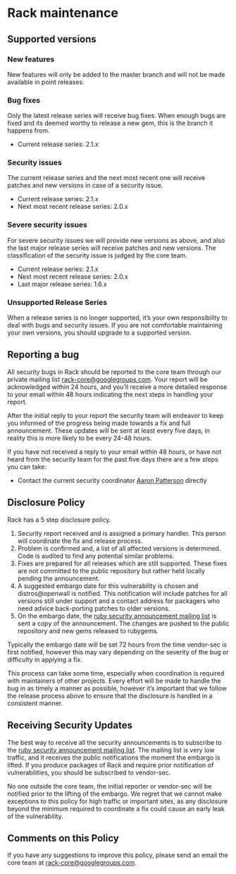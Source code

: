# Rack maintenance

## Supported versions

### New features

New features will only be added to the master branch and will not be made available in point releases.

### Bug fixes

Only the latest release series will receive bug fixes. When enough bugs are fixed and its deemed worthy to release a new gem, this is the branch it happens from.

* Current release series: 2.1.x

### Security issues

The current release series and the next most recent one will receive patches and new versions in case of a security issue.

* Current release series: 2.1.x
* Next most recent release series: 2.0.x

### Severe security issues

For severe security issues we will provide new versions as above, and also the last major release series will receive patches and new versions. The classification of the security issue is judged by the core team.

* Current release series: 2.1.x
* Next most recent release series: 2.0.x
* Last major release series: 1.6.x

### Unsupported Release Series

When a release series is no longer supported, it’s your own responsibility to deal with bugs and security issues. If you are not comfortable maintaining your own versions, you should upgrade to a supported version.

## Reporting a bug

All security bugs in Rack should be reported to the core team through our private mailing list [rack-core@googlegroups.com](https://groups.google.com/forum/#!forum/rack-core). Your report will be acknowledged within 24 hours, and you’ll receive a more detailed response to your email within 48 hours indicating the next steps in handling your report.

After the initial reply to your report the security team will endeavor to keep you informed of the progress being made towards a fix and full announcement. These updates will be sent at least every five days, in reality this is more likely to be every 24-48 hours.

If you have not received a reply to your email within 48 hours, or have not heard from the security team for the past five days there are a few steps you can take:

* Contact the current security coordinator [Aaron Patterson](mailto:tenderlove@ruby-lang.org) directly

## Disclosure Policy

Rack has a 5 step disclosure policy.

1. Security report received and is assigned a primary handler. This person will coordinate the fix and release process.
2. Problem is confirmed and, a list of all affected versions is determined. Code is audited to find any potential similar problems.
3. Fixes are prepared for all releases which are still supported. These fixes are not committed to the public repository but rather held locally pending the announcement.
4. A suggested embargo date for this vulnerability is chosen and distros@openwall is notified. This notification will include patches for all versions still under support and a contact address for packagers who need advice back-porting patches to older versions.
5. On the embargo date, the [ruby security announcement mailing list](mailto:ruby-security-ann@googlegroups.com) is sent a copy of the announcement. The changes are pushed to the public repository and new gems released to rubygems.

Typically the embargo date will be set 72 hours from the time vendor-sec is first notified, however this may vary depending on the severity of the bug or difficulty in applying a fix.

This process can take some time, especially when coordination is required with maintainers of other projects. Every effort will be made to handle the bug in as timely a manner as possible, however it’s important that we follow the release process above to ensure that the disclosure is handled in a consistent manner.

## Receiving Security Updates

The best way to receive all the security announcements is to subscribe to the [ruby security announcement mailing list](mailto:ruby-security-ann@googlegroups.com). The mailing list is very low traffic, and it receives the public notifications the moment the embargo is lifted. If you produce packages of Rack and require prior notification of vulnerabilities, you should be subscribed to vendor-sec.

No one outside the core team, the initial reporter or vendor-sec will be notified prior to the lifting of the embargo. We regret that we cannot make exceptions to this policy for high traffic or important sites, as any disclosure beyond the minimum required to coordinate a fix could cause an early leak of the vulnerability.

## Comments on this Policy

If you have any suggestions to improve this policy, please send an email the core team at [rack-core@googlegroups.com](https://groups.google.com/forum/#!forum/rack-core).
